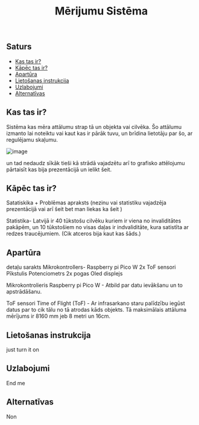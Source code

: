 <h1 align="center"> Mērijumu Sistēma </h1> <br>

## Saturs

- [Kas tas ir?](#kas-tas-ir)
- [Kāpēc tas ir?](#kāpēc-tas-ir)
- [Apartūra](#apartūra)
- [Lietošanas instrukcija](#lietošanas-instrukcija)
- [Uzlabojumi](#uzlabojumi)
- [Alternatīvas](#alternatīvas)

<!-- END doctoc generated TOC please keep comment here to allow auto update -->

## Kas tas ir?

Sistēma kas mēra attālumu strap tā un objekta vai cilvēka. Šo attālumu izmanto lai noteiktu vai kaut kas ir pārāk tuvu, un brīdina lietotāju par šo, ar regulējamu skaļumu.

![image](https://github.com/SkylerAcer/Measurment-system-/assets/96178550/e88cd2ea-e769-4920-8dbe-cf7c679a871b)

un tad nedaudz sīkāk tieši kā strādā vajadzētu arī to grafisko attēlojumu pārtaisīt kas bija prezentācijā un ielikt šeit.


## Kāpēc tas ir?

Satatiskika + Problēmas apraksts (nezinu vai statistiku vajadzēja prezentācijā vai arī šeit bet man liekas ka šeit )

Statistika- Latvijā ir 40 tūkstošu cilvēku kuriem ir viena no invaliditātes pakāpēm, un 10 tūkstošiem no visas daļas ir indvaliditāte, kura satistīta ar redzes traucējumiem. (Cik atceros bija kaut kas šāds.)



## Apartūra

detaļu sarakts
Mikrokontrollers- Raspberry pi Pico W 2x ToF sensori Pīkstulis Potenciometrs 2x pogas Oled displejs

Mikrokontrolieris
Raspberry pi Pico W - Atbild par datu ievākšanu un to apstrādāšanu.

ToF sensori
Time of Flight (ToF) - Ar infrasarkano staru palīdzību iegūst datus par to cik tālu no tā atrodas kāds objekts. Tā maksimālais attāluma mērījums ir 8160 mm jeb 8 metri un 16cm.

## Lietošanas instrukcija
just turn it on

## Uzlabojumi
End me

## Alternatīvas

Non
